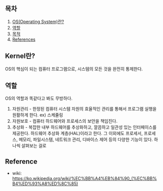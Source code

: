 ## 목차

1. [OS(Operating System)란?](#osoperating-system란)
2. [역할](#역할)
3. [목적](#목적)
4. [References](#references)

## Kernel란?
OS의 핵심이 되는 컴퓨터 프로그램으로, 시스템의 모든 것을 완전히 통제한다.

## 역할
OS의 역할과 똑같다고 봐도 무방하다.
1. 자원관리 - 한정된 컴퓨터 시스템 자원의 효율적인 관리를 통해서 프로그램 실행을 원활하게 한다. ex) 스케쥴링
2. 자원보호 - 컴퓨터 하드웨어와 프로세스의 보안을 책임진다.
3. 추상화 - 복잡한 내부 하드웨어를 추상화하고, 깔끔하고 일관성 있는 인터페이스를 제공한다. 하드웨어 추상화 계층(HAL)이라고 한다.
그 이외에도 프로세서, 프로세스, 메모리, 파일시스템, 네트워크 관리, 디바이스 제어 등의 다양한 기능이 있다. 하나씩 살펴보는 걸로

## Reference
* wiki: https://ko.wikipedia.org/wiki/%EC%BB%A4%EB%84%90_(%EC%BB%B4%ED%93%A8%ED%8C%85)

